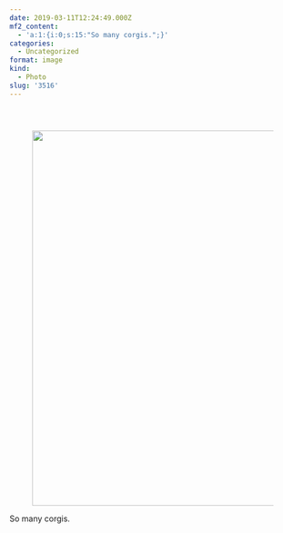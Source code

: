 ```yaml
---
date: 2019-03-11T12:24:49.000Z
mf2_content:
  - 'a:1:{i:0;s:15:"So many corgis.";}'
categories:
  - Uncategorized
format: image
kind:
  - Photo
slug: '3516'
---
```

<section class="response"> <header> </header> 

<div data-carousel-extra='{"blog_id":1,"permalink":"https:\/\/www.yergler.net\/2019\/03\/11\/3516\/"}' id='gallery-19' class='gallery galleryid-3516 gallery-columns-1 gallery-size-large'>
  <figure class='gallery-item'> 
  
  <div class='gallery-icon landscape'>
    <a href='https://www.yergler.net/wp-content/uploads/2019/03/iggnZf8m.jpg'><img width="660" height="660" src="https://www.yergler.net/wp-content/uploads/2019/03/iggnZf8m-1024x1024.jpg" class="attachment-large size-large" alt="" loading="lazy" srcset="https://www.yergler.net/wp-content/uploads/2019/03/iggnZf8m-1024x1024.jpg 1024w, https://www.yergler.net/wp-content/uploads/2019/03/iggnZf8m-150x150.jpg 150w, https://www.yergler.net/wp-content/uploads/2019/03/iggnZf8m-300x300.jpg 300w, https://www.yergler.net/wp-content/uploads/2019/03/iggnZf8m-768x768.jpg 768w, https://www.yergler.net/wp-content/uploads/2019/03/iggnZf8m-800x800.jpg 800w, https://www.yergler.net/wp-content/uploads/2019/03/iggnZf8m-50x50.jpg 50w, https://www.yergler.net/wp-content/uploads/2019/03/iggnZf8m.jpg 1080w" sizes="(max-width: 660px) 100vw, 660px" data-attachment-id="3515" data-permalink="https://www.yergler.net/iggnzf8m/" data-orig-file="https://www.yergler.net/wp-content/uploads/2019/03/iggnZf8m.jpg" data-orig-size="1080,1080" data-comments-opened="0" data-image-meta="{&quot;aperture&quot;:&quot;0&quot;,&quot;credit&quot;:&quot;&quot;,&quot;camera&quot;:&quot;&quot;,&quot;caption&quot;:&quot;&quot;,&quot;created_timestamp&quot;:&quot;0&quot;,&quot;copyright&quot;:&quot;&quot;,&quot;focal_length&quot;:&quot;0&quot;,&quot;iso&quot;:&quot;0&quot;,&quot;shutter_speed&quot;:&quot;0&quot;,&quot;title&quot;:&quot;&quot;,&quot;orientation&quot;:&quot;0&quot;}" data-image-title="iggnZf8m" data-image-description="" data-image-caption="" data-medium-file="https://www.yergler.net/wp-content/uploads/2019/03/iggnZf8m-300x300.jpg" data-large-file="https://www.yergler.net/wp-content/uploads/2019/03/iggnZf8m-1024x1024.jpg" /></a>
  </div></figure>
</div></section> 

So many corgis.
